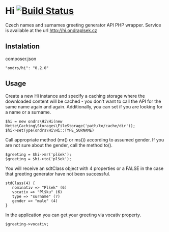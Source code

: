 Hi [![Build Status](https://travis-ci.org/ondrs/Hi.svg)](https://travis-ci.org/ondrs/Hi)
==============

Czech names and surnames greeting generator API PHP wrapper.
Service is available at the url http://hi.ondraplsek.cz



Instalation
-----

composer.json

    "ondrs/hi": "0.2.0"

Usage
-----

Create a new Hi instance and specify a caching storage where the downloaded content will be cached - you don't want to call the API for the same name again and again.
Additionally, you can set if you are looking for a name or a surname.

    $hi = new ondrs\Hi\Hi(new Nette\Caching\Storages\FileStorage('path/to/cache/dir'));
    $hi->setType(ondrs\Hi\Hi::TYPE_SURNAME)

Call appropriate method (mr() or ms()) according to assumed gender.
If you are not sure about the gender, call the method to().

    $greeting = $hi->mr('plšek');
    $greeting = $hi->to('plšek');

You will receive an sdtClass object with 4 properties or a FALSE in the case that greeting generator have not been successful.

    stdClass(4) {
       nominativ => "Plšek" (6)
       vocativ => "Plšku" (6)
       type => "surname" (7)
       gender => "male" (4)
    }

In the application you can get your greeting via vocativ property.

    $greeting->vocativ;

